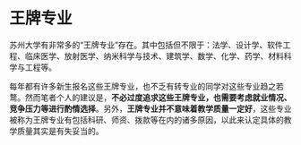 # 王牌专业

苏州大学有非常多的“王牌专业”存在。其中包括但不限于：法学、设计学、软件工程、临床医学、放射医学、纳米科学与技术、建筑学、数学、化学、药学、材料科学与工程等。

每年都有许多新生报名这些王牌专业，也不乏有转专业的同学对这些专业趋之若鹜。然而笔者个人的建议是，**不必过度追求这些王牌专业，也需要考虑就业情况、竞争压力等进行酌情选择**。另外，**王牌专业并不意味着教学质量一定好**，这些专业被称为王牌专业有包括科研、师资、拨款等在内的诸多原因，以此来认定具体的教学质量其实是有失妥当的。